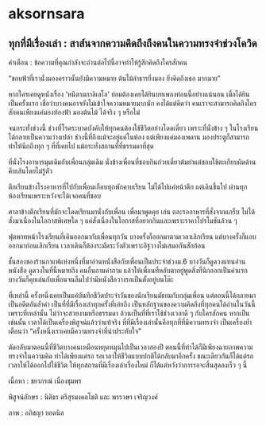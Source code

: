 # aksornsara

## ทุกที่มีเรื่องเล่า : สาส์นจากความคิดถึงถึงคนในความทรงจำช่วงโควิด

คำเตือน : ข้อความที่คุณกำลังจะอ่านต่อไปนี้อาจทำให้รู้สึกคิดถึงใครสักคน

 

“ขอบฟ้าที่เรานั่งมองคราวนั้นยังมีความหมาย ต้นไม้ลำธารยิ่งมอง ยิ่งคิดถึงเธอ มากมาย”

หากใครเคยดูหนังเรื่อง ‘หนีตามกาลิเลโอ’ ย่อมต้องเคยได้ยินบทเพลงท่อนนี้อย่างแน่นอน เมื่อได้ยินเป็นครั้งแรก เชื่อว่าบางคนอาจยังไม่เข้าใจความหมายมากนัก คงได้แต่คิดว่า คนเราจะสามารถคิดถึงใครสักคนเพียงแค่มองท้องฟ้า มองต้นไม้ ได้จริง ๆ หรือไม่

 

จนกระทั่งช่วงนี้ ช่วงที่โรคระบาดบังคับให้ทุกคนต้องใช้ชีวิตอย่างโดดเดี่ยว เพราะที่นั่งข้าง ๆ ในโรงเรียนได้กลายเป็นความว่างเปล่า ช่วงนี้ที่ถึงแม้จะอยู่แค่ในห้อง แต่เพียงแค่มองเพดาน มองประตูก็สามารถทำให้นึกถึงทุก ๆ ที่ที่เคยไป แม้กระทั่งสถานที่ที่ธรรมดาที่สุด

 

ที่นั่งโรงอาหารมุมเดิมกับเพื่อนกลุ่มเดิม นั่งข้างเพื่อนที่ชอบกินก๋วยเตี๋ยวต้มยำแต่ชอบใช้ตะเกียบผิดด้านคีบเส้นโดยไม่รู้ตัว

 

ตึกเรียนข้างโรงอาหารที่ไปกับเพื่อนเกือบทุกพักคาบเรียน ไม่ได้ไปแค่หน้าตึก แต่เดินขึ้นไป ผ่านทุกห้องเรียนเพราะหวังจะได้เจอคนที่ชอบ

 

ศาลาข้างตึกเรียนที่มักจะโดดเรียนมานั่งกับเพื่อน เพื่อมาพูดคุย เล่น และรออาหารที่สั่งจากแกร็บ ไม่ได้สั่งมาเนื่องในโอกาสพิเศษใด ๆ แค่สั่งเนื่องในโอกาสที่อยากกินและเพราะราคาโปรโมชันล้วน ๆ

 

ฟุตพาทหน้าโรงเรียนที่เดินออกมากับเพื่อนทุกวัน บางครั้งก็ออกมาตามเวลาเลิกเรียน แต่บางครั้งก็แอบออกมาก่อนเลิกเรียน เวลาเดินก็ต้องระมัดระวังตัวเพราะอิฐวางไม่เสมอกันสักก้อน

 

ชั้นสองของร้านกาแฟแห่งหนึ่งที่มาอ่านหนังสือกับเพื่อนเป็นประจำช่วงม.6 บางวันก็ดูดวงแทนอ่านหนังสือ ดูดวงในที่นี้หมายถึง คนอื่นถามคำถาม แล้วให้เพื่อนที่หลับตาอยู่พูดสิ่งที่นึกออกเป็นคำแรก บางวันก็คุยเล่นกับเพื่อนจนลืมไปว่ามีหนังสือวางรอเป็นตั้งอยู่บนโต๊ะ 

 

ที่เหล่านี้ ครั้งหนึ่งเคยเป็นแค่บันทึกชีวิตประจำวันของนักเรียนมัธยมกับกลุ่มเพื่อน แต่ตอนนี้ได้กลายมาเป็นอดีตอันล้ำค่า เป็นที่ที่มีเรื่องเล่าทุกครั้งที่เอ่ยถึง เป็นหลักฐานของความคิดถึงที่ทุกคนได้อ่านในวันนี้ เพราะที่เหล่านั้น ไม่ว่าจะสวยงามหรือธรรมดา ล้วนเป็นที่ที่เราใช้ช่วงเวลาดี ๆ กับใครสักคน หากเป็นเช่นนั้น เวลาได้เป็นเครื่องพิสูจน์แล้วว่าแท้จริง ที่ที่มีเรื่องเล่านั้นคือทุกที่ที่มีความทรงจำ เป็นเครื่องย้ำเตือนว่า  “ครั้งหนึ่งเราเคยมีความทรงจำที่น่าประทับใจ”

 

ตัดกลับมาตอนนี้ที่ชีวิตบางคนเหมือนหยุดหมุนไปเป็นเวลาสองปี ตอนนี้ที่ทำได้ก็มีเพียงฉายภาพความทรงจำในความคิด ทำได้เพียงแค่รอ รอเวลาให้ชีวิตแบบปกติได้กลับมาอีกครั้ง ขณะเดียวกันก็ได้แต่รอเวลาให้ได้ออกไปใช้ชีวิต ให้ทุกสถานที่มีเรื่องเล่าเรื่องใหม่ ก็ได้แต่หวังว่าการรอจะสิ้นสุดลงเร็ว ๆ นี้

 

เนื้อหา : ชยาภรณ์ เนื่องชุมพร

พิสูจน์อักษร : นิติธร ตรีสุรมงคลโชติ และ พรรวษา เจริญวงศ์

ภาพ : อภิชญา ยอดนิล